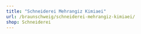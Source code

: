 ```yaml
---
title: "Schneiderei Mehrangiz Kimiaei"
url: /braunschweig/schneiderei-mehrangiz-kimiaei/
shop: Schneiderei
---
```

